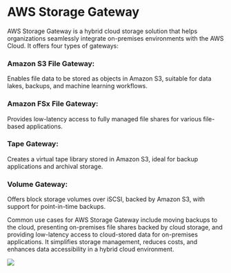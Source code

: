 # AWS Storage Gateway

AWS Storage Gateway is a hybrid cloud storage solution that helps organizations seamlessly integrate on-premises environments with the AWS Cloud. It offers four types of gateways:

### Amazon S3 File Gateway: 
  Enables file data to be stored as objects in Amazon S3, suitable for data lakes, backups, and machine learning workflows.

### Amazon FSx File Gateway: 
  Provides low-latency access to fully managed file shares for various file-based applications.

### Tape Gateway: 
  Creates a virtual tape library stored in Amazon S3, ideal for backup applications and archival storage.

### Volume Gateway:
  Offers block storage volumes over iSCSI, backed by Amazon S3, with support for point-in-time backups.

Common use cases for AWS Storage Gateway include moving backups to the cloud, presenting on-premises file shares backed by cloud storage, and providing low-latency access to cloud-stored data for on-premises applications. It simplifies storage management, reduces costs, and enhances data accessibility in a hybrid cloud environment.

<image src="https://github.com/sreedevi-langoju/12weekawsworkshopchallenge-/assets/135724041/e0a373f6-400c-4337-bb00-99df3ce32e00">


